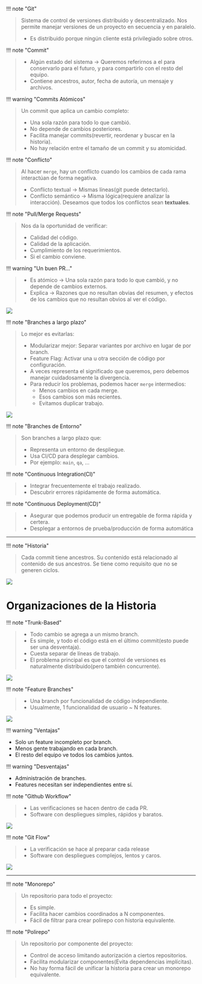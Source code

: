 
!!! note "Git"
> Sistema de control de versiones distribuido y descentralizado. Nos permite manejar versiones de un proyecto en secuencia y en paralelo.
> - Es distribuido porque ningún cliente está privilegiado sobre otros.


!!! note "Commit"
> - Algún estado del sistema -> Queremos referirnos a el para conservarlo para el futuro, y para compartirlo con el resto del equipo.
> - Contiene ancestros, autor, fecha de autoría, un mensaje y archivos.


!!! warning "Commits Atómicos"
> Un commit que aplica un cambio completo:
> - Una sola razón para todo lo que cambió.
> - No depende de cambios posteriores.
> - Facilita manejar commits(revertir, reordenar y buscar en la historia).
> - No hay relación entre el tamaño de un commit y su atomicidad.


!!! note "Conflicto"
> Al hacer `merge`, hay un conflicto cuando los cambios de cada rama interactúan de forma negativa.
> - Conflicto textual -> Mismas líneas(git puede detectarlo).
> - Conflicto semántico -> Misma lógica(requiere analizar la interacción).
> Deseamos que todos los conflictos sean **textuales**.


!!! note "Pull/Merge Requests"
> Nos da la oportunidad de verificar:
> - Calidad del código.
> - Calidad de la aplicación.
> - Cumplimiento de los requerimientos.
> - Si el cambio conviene.


!!! warning "Un buen PR..."
> - Es atómico -> Una sola razón para todo lo que cambió, y no depende de cambios externos.
> - Explica -> Razones que no resultan obvias del resumen, y efectos de los cambios que no resultan obvios al ver el código.

![](Pasted%20image%2020241127161616.png)

!!! note "Branches a largo plazo"
> Lo mejor es evitarlas:
> - Modularizar mejor: Separar variantes por archivo en lugar de por branch.
> - Feature Flag: Activar una u otra sección de código por configuración.
> - A veces representa el significado que queremos, pero debemos manejar cuidadosamente la divergencia.
> - Para reducir los problemas, podemos hacer `merge` intermedios:
> 	- Menos cambios en cada merge.
> 	- Esos cambios son más recientes.
> 	- Evitamos duplicar trabajo.

![](Pasted%20image%2020241127161928.png)


!!! note "Branches de Entorno"
> Son branches a largo plazo que:
> - Representa un entorno de despliegue.
> - Usa CI/CD para desplegar cambios.
> - Por ejemplo: `main`, `qa`, ...


!!! note "Continuous Integration(CI)"
> - Integrar frecuentemente el trabajo realizado.
> - Descubrir errores rápidamente de forma automática.


!!! note "Continuous Deployment(CD)"
> - Asegurar que podemos producir un entregable de forma rápida y certera.
> - Desplegar a entornos de prueba/producción de forma automática


---

!!! note "Historia"
> Cada commit tiene ancestros. Su contenido está relacionado al contenido de sus ancestros.
> Se tiene como requisito que no se generen ciclos.

![](Pasted%20image%2020241127160524.png)



# Organizaciones de la Historia


!!! note "Trunk-Based"
> - Todo cambio se agrega a un mismo branch.
> - Es simple, y todo el código está en el último commit(esto puede ser una desventaja).
> - Cuesta separar de líneas de trabajo.
> - El problema principal es que el control de versiones es naturalmente distribuido(pero también concurrente).

![](Pasted%20image%2020241127160752.png)


!!! note "Feature Branches"
> - Una branch por funcionalidad de código independiente. 
> - Usualmente, 1 funcionalidad de usuario ~ N features.

![](Pasted%20image%2020241127160917.png)


!!! warning "Ventajas"
> 
- Solo un feature incompleto por branch.
- Menos gente trabajando en cada branch.
- El resto del equipo ve todos los cambios juntos.

!!! warning "Desventajas"
- Administración de branches.
- Features necesitan ser independientes entre sí.


!!! note "Github Workflow"
> - Las verificaciones se hacen dentro de cada PR.
> - Software con despliegues simples, rápidos y baratos.

![](Pasted%20image%2020241127162704.png)


!!! note "Git Flow"
> - La verificación se hace al preparar cada release
> - Software con despliegues complejos, lentos y caros.

![](Pasted%20image%2020241127162844.png)

---

!!! note "Monorepo"
> Un repositorio para todo el proyecto:
> - Es simple.
> - Facilita hacer cambios coordinados a N componentes.
> - Fácil de filtrar para crear polirepo con historia equivalente.


!!! note "Polirepo"
> Un repositorio por componente del proyecto:
> - Control de acceso limitando autorización a ciertos repositorios.
> - Facilita modularizar componentes(Evita dependencias implícitas).
> - No hay forma fácil de unificar la historia para crear un monorepo equivalente.
